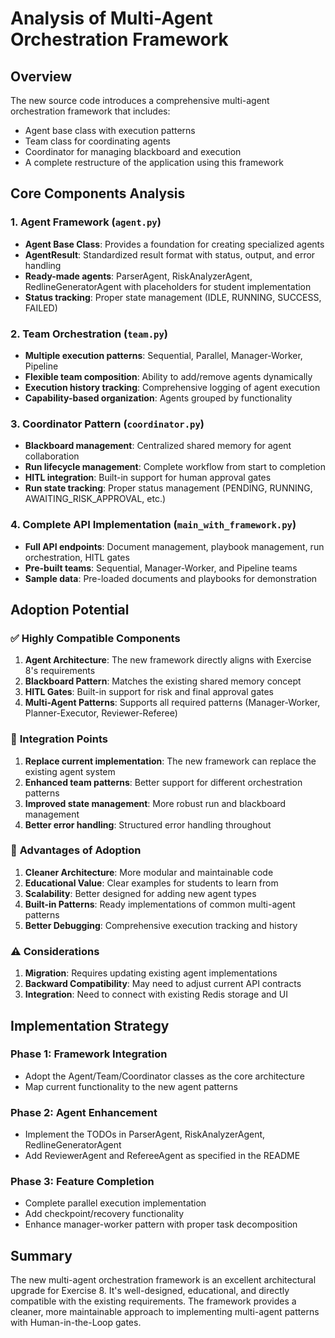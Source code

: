 # Analysis of Multi-Agent Orchestration Framework

## Overview
The new source code introduces a comprehensive multi-agent orchestration framework that includes:
- Agent base class with execution patterns
- Team class for coordinating agents
- Coordinator for managing blackboard and execution
- A complete restructure of the application using this framework

## Core Components Analysis

### 1. Agent Framework (`agent.py`)
- **Agent Base Class**: Provides a foundation for creating specialized agents
- **AgentResult**: Standardized result format with status, output, and error handling
- **Ready-made agents**: ParserAgent, RiskAnalyzerAgent, RedlineGeneratorAgent with placeholders for student implementation
- **Status tracking**: Proper state management (IDLE, RUNNING, SUCCESS, FAILED)

### 2. Team Orchestration (`team.py`)
- **Multiple execution patterns**: Sequential, Parallel, Manager-Worker, Pipeline
- **Flexible team composition**: Ability to add/remove agents dynamically
- **Execution history tracking**: Comprehensive logging of agent execution
- **Capability-based organization**: Agents grouped by functionality

### 3. Coordinator Pattern (`coordinator.py`)
- **Blackboard management**: Centralized shared memory for agent collaboration
- **Run lifecycle management**: Complete workflow from start to completion
- **HITL integration**: Built-in support for human approval gates
- **Run state tracking**: Proper status management (PENDING, RUNNING, AWAITING_RISK_APPROVAL, etc.)

### 4. Complete API Implementation (`main_with_framework.py`)
- **Full API endpoints**: Document management, playbook management, run orchestration, HITL gates
- **Pre-built teams**: Sequential, Manager-Worker, and Pipeline teams
- **Sample data**: Pre-loaded documents and playbooks for demonstration

## Adoption Potential

### ✅ **Highly Compatible Components**
1. **Agent Architecture**: The new framework directly aligns with Exercise 8's requirements
2. **Blackboard Pattern**: Matches the existing shared memory concept
3. **HITL Gates**: Built-in support for risk and final approval gates
4. **Multi-Agent Patterns**: Supports all required patterns (Manager-Worker, Planner-Executor, Reviewer-Referee)

### 🔧 **Integration Points**
1. **Replace current implementation**: The new framework can replace the existing agent system
2. **Enhanced team patterns**: Better support for different orchestration patterns
3. **Improved state management**: More robust run and blackboard management
4. **Better error handling**: Structured error handling throughout

### 🚀 **Advantages of Adoption**
1. **Cleaner Architecture**: More modular and maintainable code
2. **Educational Value**: Clear examples for students to learn from
3. **Scalability**: Better designed for adding new agent types
4. **Built-in Patterns**: Ready implementations of common multi-agent patterns
5. **Better Debugging**: Comprehensive execution tracking and history

### ⚠️ **Considerations**
1. **Migration**: Requires updating existing agent implementations
2. **Backward Compatibility**: May need to adjust current API contracts
3. **Integration**: Need to connect with existing Redis storage and UI

## Implementation Strategy

### Phase 1: Framework Integration
- Adopt the Agent/Team/Coordinator classes as the core architecture
- Map current functionality to the new agent patterns

### Phase 2: Agent Enhancement
- Implement the TODOs in ParserAgent, RiskAnalyzerAgent, RedlineGeneratorAgent
- Add ReviewerAgent and RefereeAgent as specified in the README

### Phase 3: Feature Completion
- Complete parallel execution implementation
- Add checkpoint/recovery functionality
- Enhance manager-worker pattern with proper task decomposition

## Summary
The new multi-agent orchestration framework is an excellent architectural upgrade for Exercise 8. It's well-designed, educational, and directly compatible with the existing requirements. The framework provides a cleaner, more maintainable approach to implementing multi-agent patterns with Human-in-the-Loop gates.